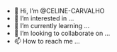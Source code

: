 - 👋 Hi, I’m @CELINE-CARVALHO
- 👀 I’m interested in ...
- 🌱 I’m currently learning ...
- 💞️ I’m looking to collaborate on ...
- 📫 How to reach me ...

<!---
CELINE-CARVALHO/CELINE-CARVALHO is a ✨ special ✨ repository because its `README.md` (this file) appears on your GitHub profile.
You can click the Preview link to take a look at your changes.
--->
